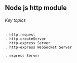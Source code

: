 
## Node js http module

###### Key topics

	. http.request
	. http.createServer
	. http-express Server
	. http-express WebSocket Server

	. express Server


